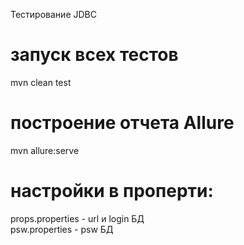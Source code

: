 Тестирование JDBC

# запуск всех тестов
mvn clean test

# построение отчета Allure
mvn allure:serve

# настройки в проперти:
props.properties - url и login БД<br>
psw.properties - psw БД

